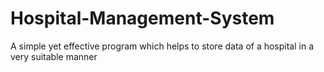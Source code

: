 # Hospital-Management-System
A simple yet effective program which helps to store data of a hospital in a very suitable manner

